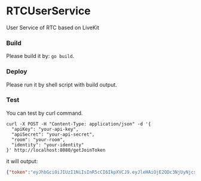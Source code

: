 # RTCUserService

User Service of RTC based on LiveKit

### Build

Please build it by: `go build`.

### Deploy

Please run it by shell script with build output.

### Test

You can test by curl command.

```shell
curl -X POST -H "Content-Type: application/json" -d '{
  "apiKey": "your-api-key",
  "apiSecret": "your-api-secret",
  "room": "your-room",
  "identity": "your-identity"
}' http://localhost:8080/getJoinToken
```

it will output:

```JSON
{"token":"eyJhbGciOiJIUzI1NiIsInR5cCI6IkpXVCJ9.eyJleHAiOjE2ODc3NjUyNjcsImlzcyI6InlvdXItYXBpLWtleSIsIm5iZiI6MTY4Nzc2MTY2Nywic3ViIjoieW91ci1pZGVudGl0eSIsInZpZGVvIjp7ImNhblB1Ymxpc2giOnRydWUsImNhblN1YnNjcmliZSI6dHJ1ZSwicm9vbSI6InlvdXItcm9vbSIsInJvb21Kb2luIjp0cnVlfX0.AitXsa6THZDQTtHzy6kZOovLZd1ZhPPG9BtPUFa-5hE"}
```
